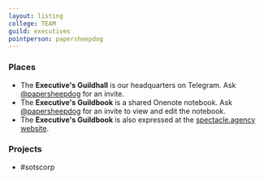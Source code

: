 ```yaml
---
layout: listing
college: TEAM
guild: executives
pointperson: papersheepdog
---
```


### Places

* The **Executive's Guildhall** is our headquarters on Telegram. Ask [@papersheepdog](http://telegram.me/papersheepdog) for an invite.
* The **Executive's Guildbook** is a shared Onenote notebook. Ask [@papersheepdog](http://telegram.me/papersheepdog) for an invite to view and edit the notebook.
* The **Executive's Guildbook** is also expressed at the [spectacle.agency website](http://spectacle.agency/pages/view/139/holographers-guildbook-wiki-home).

### Projects

* #sotscorp
